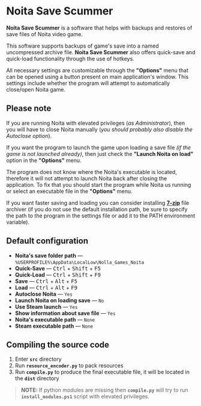 # Noita Save Scummer

**Noita Save Scummer** is a software that helps with backups and restores of save files of Noita video game.

This software supports backups of game's save into a named uncompressed archive file. **Noita Save Scummer** also offers quick-save and quick-load functionality through the use of hotkeys.

All necessary settings are customizable through the **"Options"** menu that can be opened using a button present on main application's window. This settings include whether the program will attempt to automatically close/open Noita game.

## Please note

If you are running Noita with elevated privileges (*as Administrator*), then you will have to close Noita manually (*you should probably also disable the Autoclose option*).

If you want the program to launch the game upon loading a save file *(if the game is not launched already)*, then just check the **"Launch Noita on load"** option in the **"Options"** menu.

The program does not know where the Noita's executable is located, therefore it will not attempt to launch Noita back after closing the application. To fix that you should start the program while Noita us running or select an executable file in the **"Options"** menu.

If you want faster saving and loading you can consider installing [**7-zip**](https://www.7-zip.org/) file archiver (if you do not use the default installation path, be sure to specify the path to the program in the settings file or add it to the PATH environment variable).

## Default configuration

- **Noita's save folder path** — `%USERPROFILE%\AppData\LocalLow\Nolla_Games_Noita`
- **Quick-Save** — <kbd>Ctrl</kbd> + <kbd>Shift</kbd> + <kbd>F5</kbd>
- **Quick-Load** — <kbd>Ctrl</kbd> + <kbd>Shift</kbd> + <kbd>F9</kbd>
- **Save** — <kbd>Ctrl</kbd> + <kbd>Alt</kbd> + <kbd>F5</kbd>
- **Load** — <kbd>Ctrl</kbd> + <kbd>Alt</kbd> + <kbd>F9</kbd>
- **Autoclose Noita** — `Yes`
- **Launch Noita on loading save** — `No`
- **Use Steam launch** — `Yes`
- **Show information about save file** — `Yes`
- **Noita's executable path** — `None`
- **Steam executable path** — `None`

## Compiling the source code

1. Enter **`src`** directory
2. Run **`resource_encoder.py`** to pack resources
3. Run **`compile.py`** to produce the final executable file, it will be located in the **`dist`** directory

>**NOTE:** If python modules are missing then **`compile.py`** will try to run **`install_modules.ps1`** script with elevated privileges.
